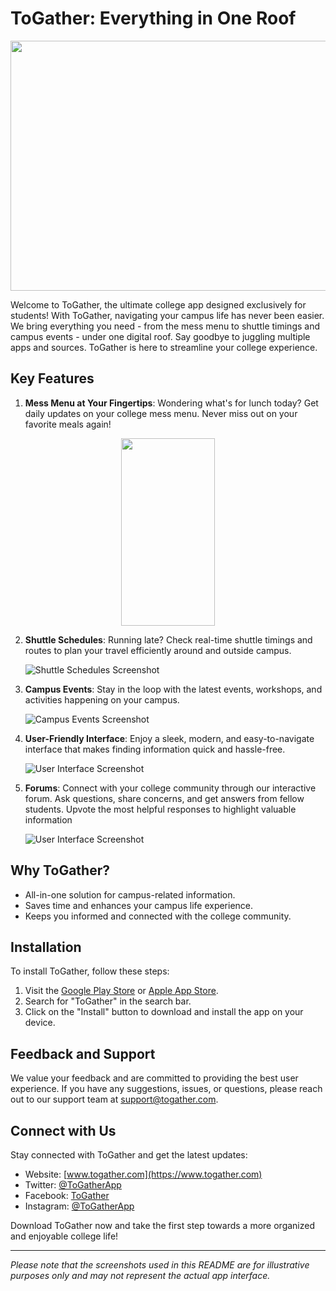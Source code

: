 # ToGather: Everything in One Roof

<img src="https://github.com/aahalani/togatherpublic/assets/29179250/54163ed4-0be8-48e8-8a4a-0caaa2ac6e57" width=550 height=400>


Welcome to ToGather, the ultimate college app designed exclusively for students! With ToGather, navigating your campus life has never been easier. We bring everything you need - from the mess menu to shuttle timings and campus events - under one digital roof. Say goodbye to juggling multiple apps and sources. ToGather is here to streamline your college experience.

## Key Features

1. **Mess Menu at Your Fingertips**: Wondering what's for lunch today? Get daily updates on your college mess menu. Never miss out on your favorite meals again!

<img src="https://github.com/aahalani/togatherpublic/assets/29179250/958905c6-ba24-4f85-ac7e-691f33e14c98" width=150 height=300 style="display: block; margin: auto; ">


2. **Shuttle Schedules**: Running late? Check real-time shuttle timings and routes to plan your travel efficiently around and outside campus.

   ![Shuttle Schedules Screenshot](shuttle_schedules.png)

3. **Campus Events**: Stay in the loop with the latest events, workshops, and activities happening on your campus.

   ![Campus Events Screenshot](campus_events.png)

4. **User-Friendly Interface**: Enjoy a sleek, modern, and easy-to-navigate interface that makes finding information quick and hassle-free.

   ![User Interface Screenshot](user_interface.png)

5. **Forums**: Connect with your college community through our interactive forum. Ask questions, share concerns, and get answers from fellow students. Upvote the most helpful responses to highlight valuable information

   ![User Interface Screenshot](user_interface.png)

## Why ToGather?

- All-in-one solution for campus-related information.
- Saves time and enhances your campus life experience.
- Keeps you informed and connected with the college community.

## Installation

To install ToGather, follow these steps:

1. Visit the [Google Play Store](https://play.google.com/store) or [Apple App Store](https://www.apple.com/app-store/).
2. Search for "ToGather" in the search bar.
3. Click on the "Install" button to download and install the app on your device.

## Feedback and Support

We value your feedback and are committed to providing the best user experience. If you have any suggestions, issues, or questions, please reach out to our support team at support@togather.com.

## Connect with Us

Stay connected with ToGather and get the latest updates:

- Website: [www.togather.com](https://www.togather.com)
- Twitter: [@ToGatherApp](https://twitter.com/ToGatherApp)
- Facebook: [ToGather](https://www.facebook.com/ToGatherApp)
- Instagram: [@ToGatherApp](https://www.instagram.com/ToGatherApp)

Download ToGather now and take the first step towards a more organized and enjoyable college life!

---

*Please note that the screenshots used in this README are for illustrative purposes only and may not represent the actual app interface.*
